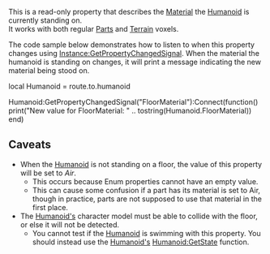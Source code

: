 This is a read-only property that describes the [Material](https://developer.roblox.com/en-us/api-reference/enum/Material) the [Humanoid](https://developer.roblox.com/en-us/api-reference/class/Humanoid) is currently standing on.  
It works with both regular [Parts](https://developer.roblox.com/en-us/api-reference/class/BasePart) and [Terrain](https://developer.roblox.com/en-us/api-reference/class/Terrain) voxels.

The code sample below demonstrates how to listen to when this property changes using [Instance:GetPropertyChangedSignal](https://developer.roblox.com/en-us/api-reference/function/Instance/GetPropertyChangedSignal). When the material the humanoid is standing on changes, it will print a message indicating the new material being stood on.

local Humanoid = route.to.humanoid

Humanoid:GetPropertyChangedSignal("FloorMaterial"):Connect(function()
    print("New value for FloorMaterial: " .. tostring(Humanoid.FloorMaterial))
end)

Caveats
-------

*   When the [Humanoid](https://developer.roblox.com/en-us/api-reference/class/Humanoid) is not standing on a floor, the value of this property will be set to _Air_.
    *   This occurs because Enum properties cannot have an empty value.
    *   This can cause some confusion if a part has its material is set to Air, though in practice, parts are not supposed to use that material in the first place.
*   The [Humanoid's](https://developer.roblox.com/en-us/api-reference/class/Humanoid) character model must be able to collide with the floor, or else it will not be detected.
    *   You cannot test if the [Humanoid](https://developer.roblox.com/en-us/api-reference/class/Humanoid) is swimming with this property. You should instead use the [Humanoid's](https://developer.roblox.com/en-us/api-reference/class/Humanoid) [Humanoid:GetState](https://developer.roblox.com/en-us/api-reference/function/Humanoid/GetState) function.